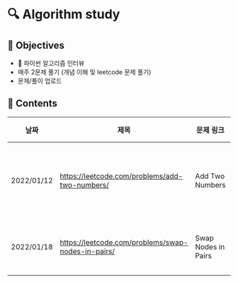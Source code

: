 # :mag: Algorithm study

## :dart: Objectives 
- 📙 파이썬 알고리즘 인터뷰
- 매주 2문제 풀기 (개념 이해 및 leetcode 문제 풀기)
- 문제/풀이 업로드

## :paperclip: Contents

| 날짜  | 제목   | 문제 링크  | 코드   | 풀이   | 비고   |
| ------------ | ------------ | ------------ | ------------ | ------------ | ------------ |
| 2022/01/12  | <https://leetcode.com/problems/add-two-numbers/> | Add Two Numbers  | [add_two_numbers.py](/LeetCode/add_two_numbers.py)|[풀이](/풀이/add_two_numbers)| 역순 연결 리스트|
| 2022/01/18  | <https://leetcode.com/problems/swap-nodes-in-pairs/> | Swap Nodes in Pairs|[swap_nodes_in_pairs.py](/LeetCode/swap_nodes_in_pairs.py)|[풀이](풀이/swap_nodes_in_pairs)| 연결 리스트 |

